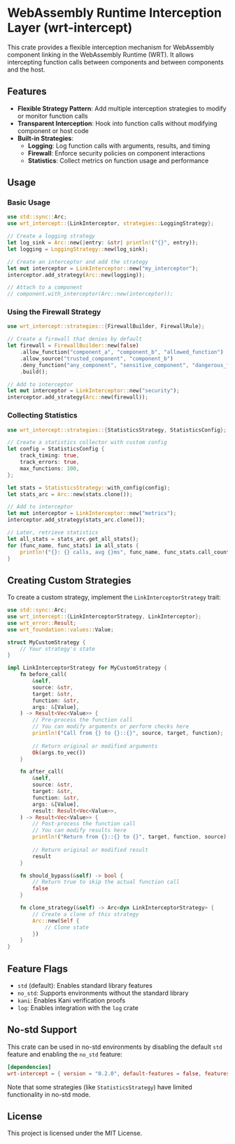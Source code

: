 # WebAssembly Runtime Interception Layer (wrt-intercept)

This crate provides a flexible interception mechanism for WebAssembly component linking in the WebAssembly Runtime (WRT). It allows intercepting function calls between components and between components and the host.

## Features

- **Flexible Strategy Pattern**: Add multiple interception strategies to modify or monitor function calls
- **Transparent Interception**: Hook into function calls without modifying component or host code
- **Built-in Strategies**:
  - **Logging**: Log function calls with arguments, results, and timing
  - **Firewall**: Enforce security policies on component interactions
  - **Statistics**: Collect metrics on function usage and performance

## Usage

### Basic Usage

```rust
use std::sync::Arc;
use wrt_intercept::{LinkInterceptor, strategies::LoggingStrategy};

// Create a logging strategy
let log_sink = Arc::new(|entry: &str| println!("{}", entry));
let logging = LoggingStrategy::new(log_sink);

// Create an interceptor and add the strategy
let mut interceptor = LinkInterceptor::new("my_interceptor");
interceptor.add_strategy(Arc::new(logging));

// Attach to a component
// component.with_interceptor(Arc::new(interceptor));
```

### Using the Firewall Strategy

```rust
use wrt_intercept::strategies::{FirewallBuilder, FirewallRule};

// Create a firewall that denies by default
let firewall = FirewallBuilder::new(false)
    .allow_function("component_a", "component_b", "allowed_function")
    .allow_source("trusted_component", "component_b")
    .deny_function("any_component", "sensitive_component", "dangerous_function")
    .build();

// Add to interceptor
let mut interceptor = LinkInterceptor::new("security");
interceptor.add_strategy(Arc::new(firewall));
```

### Collecting Statistics

```rust
use wrt_intercept::strategies::{StatisticsStrategy, StatisticsConfig};

// Create a statistics collector with custom config
let config = StatisticsConfig {
    track_timing: true,
    track_errors: true,
    max_functions: 100,
};

let stats = StatisticsStrategy::with_config(config);
let stats_arc = Arc::new(stats.clone());

// Add to interceptor
let mut interceptor = LinkInterceptor::new("metrics");
interceptor.add_strategy(stats_arc.clone());

// Later, retrieve statistics
let all_stats = stats_arc.get_all_stats();
for (func_name, func_stats) in all_stats {
    println!("{}: {} calls, avg {}ms", func_name, func_stats.call_count, func_stats.avg_time_ms);
}
```

## Creating Custom Strategies

To create a custom strategy, implement the `LinkInterceptorStrategy` trait:

```rust
use std::sync::Arc;
use wrt_intercept::{LinkInterceptorStrategy, LinkInterceptor};
use wrt_error::Result;
use wrt_foundation::values::Value;

struct MyCustomStrategy {
    // Your strategy's state
}

impl LinkInterceptorStrategy for MyCustomStrategy {
    fn before_call(
        &self,
        source: &str,
        target: &str,
        function: &str,
        args: &[Value],
    ) -> Result<Vec<Value>> {
        // Pre-process the function call
        // You can modify arguments or perform checks here
        println!("Call from {} to {}::{}", source, target, function);
        
        // Return original or modified arguments
        Ok(args.to_vec())
    }

    fn after_call(
        &self,
        source: &str,
        target: &str,
        function: &str,
        args: &[Value],
        result: Result<Vec<Value>>,
    ) -> Result<Vec<Value>> {
        // Post-process the function call
        // You can modify results here
        println!("Return from {}::{} to {}", target, function, source);
        
        // Return original or modified result
        result
    }

    fn should_bypass(&self) -> bool {
        // Return true to skip the actual function call
        false
    }

    fn clone_strategy(&self) -> Arc<dyn LinkInterceptorStrategy> {
        // Create a clone of this strategy
        Arc::new(Self {
            // Clone state
        })
    }
}
```

## Feature Flags

- `std` (default): Enables standard library features
- `no_std`: Supports environments without the standard library
- `kani`: Enables Kani verification proofs
- `log`: Enables integration with the `log` crate

## No-std Support

This crate can be used in no-std environments by disabling the default `std` feature and enabling the `no_std` feature:

```toml
[dependencies]
wrt-intercept = { version = "0.2.0", default-features = false, features = ["no_std"] }
```

Note that some strategies (like `StatisticsStrategy`) have limited functionality in no-std mode.

## License

This project is licensed under the MIT License.